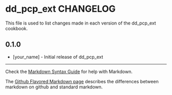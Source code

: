 # dd_pcp_ext CHANGELOG

This file is used to list changes made in each version of the dd_pcp_ext cookbook.

## 0.1.0
- [your_name] - Initial release of dd_pcp_ext

- - -
Check the [Markdown Syntax Guide](http://daringfireball.net/projects/markdown/syntax) for help with Markdown.

The [Github Flavored Markdown page](http://github.github.com/github-flavored-markdown/) describes the differences between markdown on github and standard markdown.
